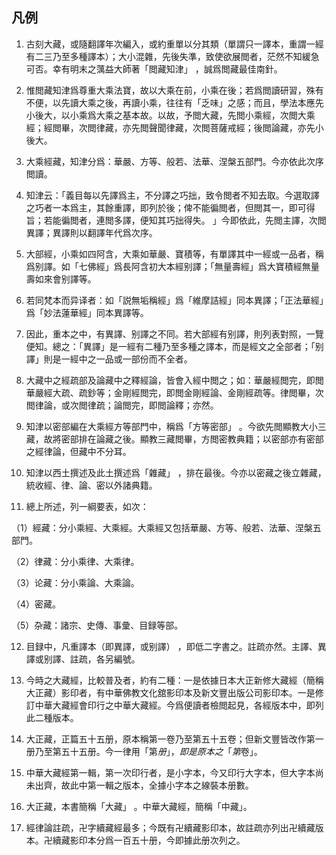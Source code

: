 ## 凡例

1. 古刻大藏，或隨翻譯年次編入，或約重單以分其類（單謂只一譯本，重謂一經有二三乃至多種譯本）；大小混雜，先後失準，致使欲展閲者，茫然不知緩急可否。幸有明末之蕅益大師著「閲藏知津」 ，誠爲閲藏最佳南針。

2. 惟閲藏知津爲尊重大乘法寶，故以大乘在前，小乘在後；若爲閲讀研習，殊有不便，以先讀大乘之後，再讀小乘，往往有「乏味」之感；而且，學法本應先小後大，以小乘爲大乘之基本故。以故，予閲大藏，先閲小乘經，次閲大乘經；經閲畢，次閲律藏，亦先閲聲聞律藏，次閲菩薩戒經；後閲論藏，亦先小後大。

3. 大乘經藏，知津分爲：華嚴、方等、般若、法華、涅槃五部門。今亦依此次序閲讀。

4. 知津云：「義目每以先譯爲主，不分譯之巧拙，致令閲者不知去取。今選取譯之巧者一本爲主，其餘重譯，即列於後；俾不能徧閲者，但閲其一，即可得旨；若能徧閲者，連閲多譯，便知其巧拙得失。 」今即依此，先閲主譯，次閲異譯；異譯則以翻譯年代爲次序。

5. 大部經，小乘如四阿含，大乘如華嚴、寶積等，有單譯其中一經或一品者，稱爲别譯。如「七佛經」爲長阿含初大本經别譯；「無量壽經」爲大寶積經無量壽如來會别譯等。

6. 若同梵本而异译者：如「説無垢稱經」爲「維摩詰經」同本異譯；「正法華經」爲「妙法蓮華經」同本異譯等。

7. 因此，重本之中，有異譯、别譯之不同。若大部經有别譯，則列表對照，一覽便知。總之：「異譯」是一經有二種乃至多種之譯本，而是經文之全部者；「别譯」則是一經中之一品或一部份而不全者。

8. 大藏中之經疏部及論藏中之釋經論，皆會入經中閲之；如：華嚴經閲完，即閲華嚴經大疏、疏鈔等；金剛經閲完，即閲金剛經論、金剛經疏等。律閲畢，次閲律論，或次閲律疏；論閲完，即閲論釋；亦然。

9. 知津以密部編在大乘經方等部門中，稱爲「方等密部」 。今欲先閲顯教大小三藏，故將密部排在論藏之後。顯教三藏閲畢，方閲密教典籍；以密部亦有密部之經律論，但藏中不分耳。

10. 知津以西土撰述及此土撰述爲「雜藏」 ，排在最後。今亦以密藏之後立雜藏，統收經、律、論、密以外諸典籍。

11. 總上所述，列一綱要表，如次：

（1）經藏：分小乘經、大乘經。大乘經又包括華嚴、方等、般若、法華、涅槃五部門。

（2）律藏：分小乘律、大乘律。

（3）论藏：分小乘論、大乘論。

（4）密藏。

（5）杂藏：諸宗、史傳、事彙、目録等部。

12. 目録中，凡重譯本（即異譯，或别譯） ，即低二字書之。註疏亦然。主譯、異譯或别譯、註疏，各另編號。

13. 今時之大藏經，比較普及者，約有二種：一是依據日本大正新修大藏經（簡稱大正藏）影印者，有中華佛教文化舘影印本及新文豐出版公司影印本。一是修訂中華大藏經會印行之中華大藏經。今爲便讀者檢閲起見，各經版本中，即列此二種版本。

14. 大正藏，正篇五十五册，原本稱第一卷乃至第五十五卷；但新文豐皆改作第一册乃至第五十五册。今一律用「第$册」 ，即是原本之「第$卷」。

15. 中華大藏經第一輯，第一次印行者，是小字本，今又印行大字本，但大字本尚未出齊，故此中第一輯之版本，全據小字本之線裝本册數。

16. 大正藏，本書簡稱「大藏」 。中華大藏經，簡稱「中藏」。

17. 經律論註疏，卍字續藏經最多；今既有卍續藏影印本，故註疏亦列出卍續藏版本。卍續藏影印本分爲一百五十册，今即據此册次列之。

